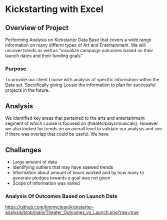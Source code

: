 # Kickstarting with Excel
## Overview of Project
Performing Analysis on Kickstarter Data Base that covers a wide range information on many differnt types of Art and Entertainment. We will uncover trends as well as "visualize campaign outcomes based on their launch dates and their funding goals"  
### Purpose
To provide our client Louise with analysis of specific information within the Data set. Specifically giving Lousie the information to plan for successful projects in the future.
## Analysis 
We identified key areas that pertained to the arts and entertainment segment of which Louise is focused on (theater/plays/musicals). However we also looked for trends on an overall level to validate our analysis and see if there was overlap that could be useful. We have 

## Challanges 
* Large amount of data
* Identifying outliers that may have sqewed trends
* Information about amount of hours worked and by how many to generate pledges towards a goal was not given
* Scope of information was varied
### Analysis Of Outcomes Based on Launch Date

https://github.com/timmyclean/kickstarter-analysis/blob/main/Theater_Outcomes_vs_Launch.png?raw=true
